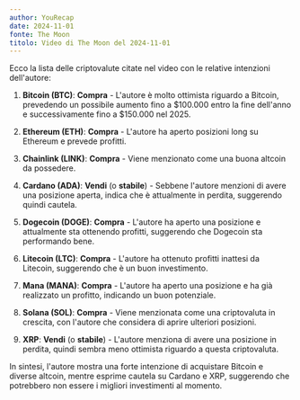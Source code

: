 ```yaml
---
author: YouRecap
date: 2024-11-01
fonte: The Moon
titolo: Video di The Moon del 2024-11-01
---
```

Ecco la lista delle criptovalute citate nel video con le relative intenzioni dell'autore:

1. **Bitcoin (BTC)**: **Compra** - L'autore è molto ottimista riguardo a Bitcoin, prevedendo un possibile aumento fino a $100.000 entro la fine dell'anno e successivamente fino a $150.000 nel 2025.

2. **Ethereum (ETH)**: **Compra** - L'autore ha aperto posizioni long su Ethereum e prevede profitti.

3. **Chainlink (LINK)**: **Compra** - Viene menzionato come una buona altcoin da possedere.

4. **Cardano (ADA)**: **Vendi** (o **stabile**) - Sebbene l'autore menzioni di avere una posizione aperta, indica che è attualmente in perdita, suggerendo quindi cautela.

5. **Dogecoin (DOGE)**: **Compra** - L'autore ha aperto una posizione e attualmente sta ottenendo profitti, suggerendo che Dogecoin sta performando bene.

6. **Litecoin (LTC)**: **Compra** - L'autore ha ottenuto profitti inattesi da Litecoin, suggerendo che è un buon investimento.

7. **Mana (MANA)**: **Compra** - L'autore ha aperto una posizione e ha già realizzato un profitto, indicando un buon potenziale.

8. **Solana (SOL)**: **Compra** - Viene menzionata come una criptovaluta in crescita, con l'autore che considera di aprire ulteriori posizioni.

9. **XRP**: **Vendi** (o **stabile**) - L'autore menziona di avere una posizione in perdita, quindi sembra meno ottimista riguardo a questa criptovaluta.

In sintesi, l'autore mostra una forte intenzione di acquistare Bitcoin e diverse altcoin, mentre esprime cautela su Cardano e XRP, suggerendo che potrebbero non essere i migliori investimenti al momento.
